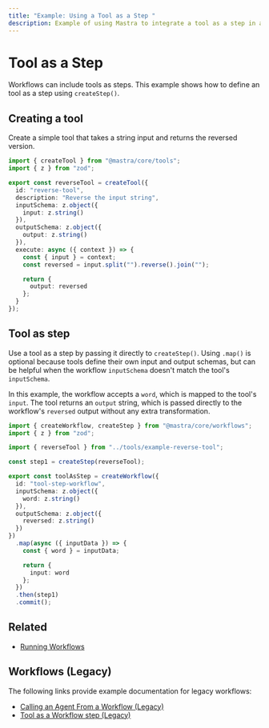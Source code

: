 ```yaml
---
title: "Example: Using a Tool as a Step "
description: Example of using Mastra to integrate a tool as a step in a workflow.
---
```


# Tool as a Step

Workflows can include tools as steps. This example shows how to define an tool as a step using `createStep()`.

## Creating a tool

Create a simple tool that takes a string input and returns the reversed version.

```typescript filename="src/mastra/tools/example-reverse-tool.ts" showLineNumbers copy
import { createTool } from "@mastra/core/tools";
import { z } from "zod";

export const reverseTool = createTool({
  id: "reverse-tool",
  description: "Reverse the input string",
  inputSchema: z.object({
    input: z.string()
  }),
  outputSchema: z.object({
    output: z.string()
  }),
  execute: async ({ context }) => {
    const { input } = context;
    const reversed = input.split("").reverse().join("");

    return {
      output: reversed
    };
  }
});
```

## Tool as step

Use a tool as a step by passing it directly to `createStep()`. Using `.map()` is optional because tools define their own input and output schemas, but can be helpful when the workflow `inputSchema` doesn't match the tool's `inputSchema`.

In this example, the workflow accepts a `word`, which is mapped to the tool's `input`. The tool returns an `output` string, which is passed directly to the workflow's `reversed` output without any extra transformation.

```typescript filename="src/mastra/workflows/example-tool-step.ts" showLineNumbers copy
import { createWorkflow, createStep } from "@mastra/core/workflows";
import { z } from "zod";

import { reverseTool } from "../tools/example-reverse-tool";

const step1 = createStep(reverseTool);

export const toolAsStep = createWorkflow({
  id: "tool-step-workflow",
  inputSchema: z.object({
    word: z.string()
  }),
  outputSchema: z.object({
    reversed: z.string()
  })
})
  .map(async ({ inputData }) => {
    const { word } = inputData;

    return {
      input: word
    };
  })
  .then(step1)
  .commit();
```

## Related

- [Running Workflows](./running-workflows.md)

## Workflows (Legacy)

The following links provide example documentation for legacy workflows:

- [Calling an Agent From a Workflow (Legacy)](/examples/workflows_legacy/calling-agent)
- [Tool as a Workflow step (Legacy)](/examples/workflows_legacy/using-a-tool-as-a-step)
